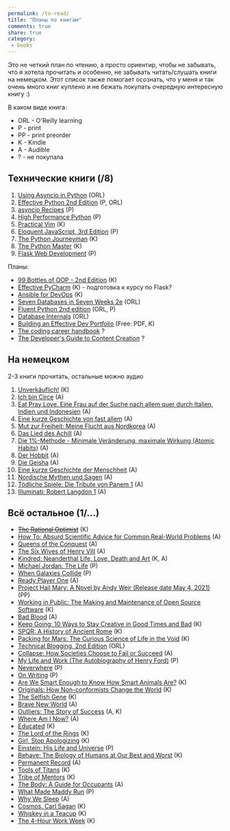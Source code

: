 ```yaml
---
permalink: /to-read/
title: "Планы по книгам"
comments: true
share: true
category:
 - books
---
```


Это не четкий план по чтению, а просто ориентир, чтобы не забывать, что я хотела прочитать и особенно,
не забывать читать/слушать книги на немецком.
Этот список также помогает осознать, что у меня и так очень много книг куплено и не бежать покупать очередную интересную книгу :)


В каком виде книга:

* ORL - O'Reilly learning
* P - print
* PP - print preorder
* K - Kindle
* A - Audible
* ? - не покупала

## Технические книги (/8)

1. [Using Asyncio in Python](https://www.amazon.com/Using-Asyncio-Python-Understanding-Asynchronous/dp/1492075337/) (ORL)
2. [Effective Python 2nd Edition](https://www.amazon.com/Effective-Python-Specific-Software-Development/dp/0134853989/) (P, ORL)
3. [asyncio Recipes](https://www.amazon.com/asyncio-Recipes-Mohamed-Mustapha-Tahrioui/dp/1484244001/) (P)
4. [High Performance Python](https://www.amazon.com/High-Performance-Python-Performant-Programming/dp/1449361595/) (P)
5. [Practical Vim](https://www.amazon.com/Practical-Vim-Edit-Speed-Thought-ebook/dp/B018T6ZVPK/) (K)
6. [Eloquent JavaScript, 3rd Edition](https://www.amazon.com/Eloquent-JavaScript-3rd-Introduction-Programming/dp/1593279507/) (P)
7. [The Python Journeyman](https://leanpub.com/python-journeyman) (K)
8. [The Python Master](https://leanpub.com/python-master) (K)
9. [Flask Web Development]() (P)

Планы:

* [99 Bottles of OOP - 2nd Edition](https://sandimetz.com/99bottles) (K)
* [Effective PyCharm](https://www.amazon.com/Effective-PyCharm-Hands-Approach-Treading/dp/1095212532/) (K) - подготовка к курсу по Flask?
* [Ansible for DevOps](https://leanpub.com/ansible-for-devops) (K)
* [Seven Databases in Seven Weeks 2e](https://www.amazon.com/gp/product/1680502530) (ORL)
* [Fluent Python 2nd edition](https://www.amazon.com/Fluent-Python-Concise-Effective-Programming-dp-1492056359/dp/1492056359/) (ORL, P)
* [Database Internals](https://www.amazon.com/gp/product/1492040347/) (ORL)
* [Building an Effective Dev Portfolio](https://joshwcomeau.com/effective-portfolio/) (Free: PDF, K)
* [The coding career handbook](https://www.learninpublic.org/) ?
* [The Developer's Guide to Content Creation](https://www.developersguidetocontent.com/) ?

## На немецком

2-3 книги прочитать, остальные можно аудио

1. [Unverkäuflich!](https://www.amazon.com/Unverk%C3%A4uflich-Schulabbrecher-Fussballprofi-Weltunternehmer-Geschichte-ebook/dp/B0096RJ2G6/) (K)
2. [Ich bin Circe](https://www.audible.com/pd/Ich-bin-Circe-Audiobook/3837147258) (A)
3. [Eat Pray Love. Eine Frau auf der Suche nach allem quer durch Italien, Indien und Indonesien](https://www.audible.com/pd/Eat-Pray-Love-Eine-Frau-auf-der-Suche-nach-allem-quer-durch-Italien-Indien-und-Indonesien-Audiobook/B00TNEFELY) (A)
4. [Eine kurze Geschichte von fast allem](https://www.audible.com/pd/Eine-kurze-Geschichte-von-fast-allem-Audiobook/B01A8TOW8S) (A)
5. [Mut zur Freiheit: Meine Flucht aus Nordkorea](https://www.audible.com/pd/Mut-zur-Freiheit-Audiobook/B016KYRVYW) (A)
6. [Das Lied des Achill](https://www.audible.com/pd/Das-Lied-des-Achill-Audiobook/B086BKFJS8) (A)
7. [Die 1%-Methode - Minimale Veränderung, maximale Wirkung (Atomic Habits)](https://www.audible.com/pd/Die-1-Methode-Minimale-Veraenderung-maximale-Wirkung-Audiobook/3844538453) (A)
8. [Der Hobbit](https://www.audible.com/pd/Der-Hobbit-Audiobook/B00TJF0K5W) (A)
9. [Die Geisha](https://www.audible.com/pd/Die-Geisha-Audiobook/B00TKNNQ8Q) (A)
10. [Eine kurze Geschichte der Menschheit](https://www.audible.com/pd/Eine-kurze-Geschichte-der-Menschheit-Audiobook/B00TW3IDJQ) (A)
11. [Nordische Mythen und Sagen](https://www.audible.com/pd/Nordische-Mythen-und-Sagen-Audiobook/B06XDH3J38) (A)
12. [Tödliche Spiele: Die Tribute von Panem 1](https://www.audible.com/pd/Toedliche-Spiele-Audiobook/B00TLBQR7Y) (A)
13. [Illuminati: Robert Langdon 1](https://www.audible.com/pd/Illuminati-Audiobook/B00TKMIXR6) (A)

## Всё остальное (1/...)

* [~~The Rational Optimist~~](https://www.amazon.com/Rational-Optimist-Prosperity-Evolves-P-s-ebook/dp/B003QP4BJM/) (K)
* [How To: Absurd Scientific Advice for Common Real-World Problems](https://www.audible.com/pd/How-To-Audiobook/0525635688) (A)
* [Queens of the Conquest](https://www.audible.com/pd/Queens-of-the-Conquest-Audiobook/B0741GFXW3) (A)
* [The Six Wives of Henry VIII](https://www.audible.com/pd/The-Six-Wives-of-Henry-VIII-Audiobook/B009PRIE2K) (A)
* [Kindred: Neanderthal Life, Love, Death and Art](https://www.amazon.com/Kindred-Neanderthal-Life-Love-Death-ebook/dp/B07YLYHBVF/) (K, A)
* [Michael Jordan: The Life](https://www.amazon.com/Michael-Jordan-Life-Roland-Lazenby/dp/0316194778/) (P)
* [When Galaxies Collide](https://www.amazon.com/gp/product/052287651X/) (P)
* [Ready Player One](https://www.audible.com/pd/Ready-Player-One-Audiobook/B007PR4J4E) (A)
* [Project Hail Mary: A Novel by Andy Weir (Release date May 4, 2021)](https://www.amazon.com/gp/product/0593135202/) (PP)
* [Working in Public: The Making and Maintenance of Open Source Software](https://www.amazon.com/Working-Public-Making-Maintenance-Software-ebook/dp/B08BDGXVK9) (K)
* [Bad Blood](https://www.amazon.com/gp/product/B07BMCMS5L/) (A)
* [Keep Going: 10 Ways to Stay Creative in Good Times and Bad](https://www.amazon.com/gp/product/B07GNWXTKV/) (K)
* [SPQR: A History of Ancient Rome](https://www.amazon.com/SPQR-History-Ancient-Mary-Beard-ebook/dp/B014T9HKN2/) (K)
* [Packing for Mars: The Curious Science of Life in the Void](https://smile.amazon.com/Packing-Mars-Curious-Science-Life-ebook/dp/B003YJEXUM/) (K)
* [Technical Blogging, 2nd Edition](https://www.amazon.com/Technical-Blogging-Amplify-Your-Influence/dp/1680506471/) (ORL)
* [Collapse: How Societies Choose to Fail or Succeed](https://www.amazon.com/Collapse-Societies-Choose-Fail-Succeed/dp/B00P2QCN2U/) (A)
* [My Life and Work (The Autobiography of Henry Ford)](https://www.amazon.com/My-Life-Work-Henry-Ford-ebook/dp/B06Y3KZ8YP/) (P)
* [Neverwhere](https://www.amazon.com/Neverwhere-Authors-Preferred-Neil-Gaiman/dp/0062459082/) (P)
* [On Writing](https://www.amazon.com/Writing-10th-Anniversary-Memoir-Craft/dp/1439156816/) (P)
* [Are We Smart Enough to Know How Smart Animals Are?](https://www.amazon.com/Are-Smart-Enough-Know-Animals-ebook/dp/B016APOCRA/) (K)
* [Originals: How Non-conformists Change the World](https://www.amazon.com/Originals-How-Non-conformists-Change-World-ebook/dp/B01626YWJ0/) (K)
* [The Selfish Gene](https://www.amazon.com/Selfish-Gene-Anniversary-Landmark-Science-ebook/dp/B01GI5F2FS/) (K)
* [Brave New World](https://www.amazon.com/Brave-New-World-Aldous-Huxley-ebook/dp/B0031R5K6S/) (A)
* [Outliers: The Story of Success](https://www.amazon.com/Outliers-Story-Success-Malcolm-Gladwell-ebook/dp/B00FOR2FKW/) (A, K)
* [Where Am I Now?](https://www.amazon.com/Where-Am-Now-Girlhood-Accidental-ebook/dp/B01CFC66X0/) (A)
* [Educated](https://www.amazon.com/Educated-international-bestselling-Tara-Westover-ebook/dp/B07142R12X/) (K)
* [The Lord of the Rings](https://www.amazon.com/gp/product/B002RI9176/) (K)
* [Girl, Stop Apologizing](https://www.amazon.com/Girl-Stop-Apologizing-Shame-Free-Embracing-ebook/dp/B07DT7VJ8T/) (K)
* [Einstein: His Life and Universe](https://www.amazon.com/Einstein-Life-Universe-Walter-Isaacson/dp/0743264746/) (P)
* [Behave: The Biology of Humans at Our Best and Worst](https://www.amazon.com/Behave-Biology-Humans-Best-Worst-ebook/dp/B01A7YX4TW/) (K)
* [Permanent Record](https://www.amazon.com/Permanent-Record-Edward-Snowden-ebook/dp/B07STQPGH6/) (A)
* [Tools of Titans](https://www.amazon.com/Tools-Titans-Billionaires-World-Class-Performers-ebook/dp/B01HSMRWNU/) (K)
* [Tribe of Mentors](https://www.amazon.com/Tribe-Mentors-Short-Advice-World-ebook/dp/B071KJ7PTB/) (K)
* [The Body: A Guide for Occupants](https://www.amazon.com/Body-Guide-Occupants-Bill-Bryson-ebook/dp/B07MCVWXDK/) (A)
* [What Made Maddy Run](https://www.amazon.com/What-Made-Maddy-Run-All-American/dp/0316356522/) (P)
* [Why We Sleep](https://www.amazon.com/Why-We-Sleep-Science-Dreams-ebook/dp/B06Y649387/) (A)
* [Cosmos. Carl Sagan](https://www.amazon.com/gp/product/B004W0HZN4/) (K)
* [Whiskey in a Teacup](https://www.amazon.com/Whiskey-Teacup-Reese-Witherspoon-ebook/dp/B07CRLZBRC/) (K)
* [The 4-Hour Work Week](https://www.amazon.com/4-Hour-Work-Week-Escape-Anywhere-ebook/dp/B006X0M2TS/) (K)


